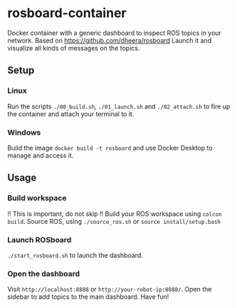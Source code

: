 # rosboard-container
Docker container with a generic dashboard to inspect ROS topics in your network. Based on https://github.com/dheera/rosboard
Launch it and visualize all kinds of messages on the topics.

## Setup
### Linux
Run the scripts ```./00_build.sh```, ```./01_launch.sh``` and ```./02_attach.sh``` to fire up the container and attach your terminal to it.

### Windows
Build the image ```docker build -t rosboard``` and use Docker Desktop to manage and access it.

## Usage
### Build workspace
!! This is important, do not skip !!
Build your ROS workspace using ```colcon build```.
Source ROS, using ```./source_ros.sh``` or ```source install/setup.bash```

### Launch ROSboard
```./start_rosboard.sh``` to launch the dashboard.

### Open the dashboard
Visit ```http://localhost:8888``` or ```http://your-robot-ip:8888/```. Open the sidebar to add topics to the main dashboard. Have fun!
